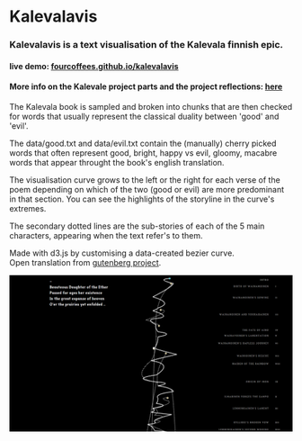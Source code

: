 # Kalevalavis

### Kalevalavis is a text visualisation of the Kalevala finnish epic.  
#### live demo: [fourcoffees.github.io/kalevalavis](http://fourcoffees.github.io/kalevalavis/)
#### More info on the Kalevale project parts and the project reflections: [here](http://fourcoffees.github.io/kalevalavis/DigitalNarratives-Three%20Experiments%20on%20the%20Kalevala.pdf)

The Kalevala book is sampled and broken into chunks that are then checked for words that usually represent the classical duality between 'good' and 'evil'.

The data/good.txt and data/evil.txt contain the (manually) cherry picked words that often represent good, bright, happy vs evil, gloomy, macabre words that appear throught the book's english translation.

The visualisation curve grows to the left or the right for each verse of the poem depending on which of the two (good or evil) are more predominant in that section. You can see the highlights of the storyline in the curve's extremes.

The secondary dotted lines are the sub-stories of each of the 5 main characters, appearing when the text refer's to them.

   Made with d3.js by customising a data-created bezier curve.  
   Open translation from [gutenberg project]( http://www.gutenberg.org/ebooks/5184).  

![alt tag](https://raw.githubusercontent.com/FourCoffees/kalevalavis/master/exampleImge.png)

